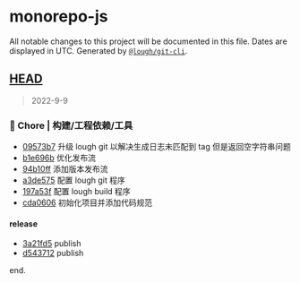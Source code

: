 # monorepo-js

All notable changes to this project will be documented in this file. Dates are displayed in UTC.
Generated by [`@lough/git-cli`](https://github.com/anciity/lough-git).



## [HEAD](https://github.com/AnCIity/lough-monorepo/compare/undefined...HEAD)
> 2022-9-9

### 🚀 Chore | 构建/工程依赖/工具

- [09573b7](https://github.com/AnCIity/lough-monorepo/commit/09573b79c61a375e1e9abe0d27b731eff4e71ef8) 升级 lough git 以解决生成日志未匹配到 tag 但是返回空字符串问题
- [b1e696b](https://github.com/AnCIity/lough-monorepo/commit/b1e696bcd878495c7e9fb7c3d0bf24e1f223e564) 优化发布流
- [94b10ff](https://github.com/AnCIity/lough-monorepo/commit/94b10ffb6dffd4968009ec1919179ce3688614ec) 添加版本发布流
- [a3de575](https://github.com/AnCIity/lough-monorepo/commit/a3de575f8ad6b02446c589886647803b27ffd7d9) 配置 lough git 程序
- [197a53f](https://github.com/AnCIity/lough-monorepo/commit/197a53ff35bb78f3affda11c5d0c15a4fe22c392) 配置 lough build 程序
- [cda0606](https://github.com/AnCIity/lough-monorepo/commit/cda060643a966c6396758f3b5cca53e99d0d9278) 初始化项目并添加代码规范

#### release
- [3a21fd5](https://github.com/AnCIity/lough-monorepo/commit/3a21fd553d5bfe4ed351841347d818b85f64b586) publish
- [d543712](https://github.com/AnCIity/lough-monorepo/commit/d5437123f73f7d7733d955dbca4ae75d2bc3afee) publish

end.